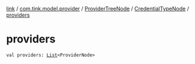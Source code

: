 [link](../../../index.md) / [com.tink.model.provider](../../index.md) / [ProviderTreeNode](../index.md) / [CredentialTypeNode](index.md) / [providers](./providers.md)

# providers

`val providers: `[`List`](https://kotlinlang.org/api/latest/jvm/stdlib/kotlin.collections/-list/index.html)`<ProviderNode>`